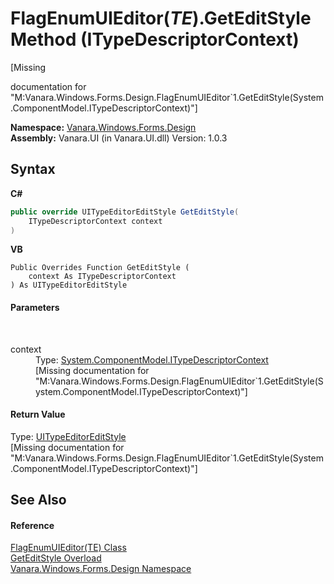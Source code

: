 # FlagEnumUIEditor(*TE*).GetEditStyle Method (ITypeDescriptorContext)
 

\[Missing <summary> documentation for "M:Vanara.Windows.Forms.Design.FlagEnumUIEditor`1.GetEditStyle(System.ComponentModel.ITypeDescriptorContext)"\]

**Namespace:**&nbsp;<a href="47183544-7c44-c1e2-cf57-c68e49a55933">Vanara.Windows.Forms.Design</a><br />**Assembly:**&nbsp;Vanara.UI (in Vanara.UI.dll) Version: 1.0.3

## Syntax

**C#**<br />
``` C#
public override UITypeEditorEditStyle GetEditStyle(
	ITypeDescriptorContext context
)
```

**VB**<br />
``` VB
Public Overrides Function GetEditStyle ( 
	context As ITypeDescriptorContext
) As UITypeEditorEditStyle
```


#### Parameters
&nbsp;<dl><dt>context</dt><dd>Type: <a href="http://msdn2.microsoft.com/en-us/library/8d4c9xy5" target="_blank">System.ComponentModel.ITypeDescriptorContext</a><br />\[Missing <param name="context"/> documentation for "M:Vanara.Windows.Forms.Design.FlagEnumUIEditor`1.GetEditStyle(System.ComponentModel.ITypeDescriptorContext)"\]</dd></dl>

#### Return Value
Type: <a href="http://msdn2.microsoft.com/en-us/library/2kkzdfww" target="_blank">UITypeEditorEditStyle</a><br />\[Missing <returns> documentation for "M:Vanara.Windows.Forms.Design.FlagEnumUIEditor`1.GetEditStyle(System.ComponentModel.ITypeDescriptorContext)"\]

## See Also


#### Reference
<a href="9c260323-9c97-6263-f5af-8e72a1582603">FlagEnumUIEditor(TE) Class</a><br /><a href="25144ee8-210a-08a4-6e5a-7f0e64a41b60">GetEditStyle Overload</a><br /><a href="47183544-7c44-c1e2-cf57-c68e49a55933">Vanara.Windows.Forms.Design Namespace</a><br />